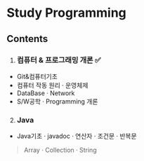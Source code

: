 # Study Programming
## Contents

1. ### 컴퓨터 & 프로그래밍 개론 ✅
- Git&컴퓨터기초
- 컴퓨터 작동 원리 · 운영체제
- DataBase · Network
- S/W공학 · Programming 개론
2. ### Java
- Java기초 · javadoc · 연산자 · 조건문 · 반복문

>   Array · Collection · String 
